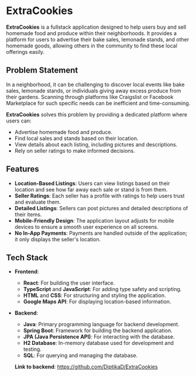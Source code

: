 # ExtraCookies

**ExtraCookies** is a fullstack application designed to help users buy and sell homemade food and produce within their neighborhoods. It provides a platform for users to advertise their bake sales, lemonade stands, and other homemade goods, allowing others in the community to find these local offerings easily.

## Problem Statement

In a neighborhood, it can be challenging to discover local events like bake sales, lemonade stands, or individuals giving away excess produce from their gardens. Scanning through platforms like Craigslist or Facebook Marketplace for such specific needs can be inefficient and time-consuming.

**ExtraCookies** solves this problem by providing a dedicated platform where users can:
- Advertise homemade food and produce.
- Find local sales and stands based on their location.
- View details about each listing, including pictures and descriptions.
- Rely on seller ratings to make informed decisions.

## Features

- **Location-Based Listings**: Users can view listings based on their location and see how far away each sale or stand is from them.
- **Seller Ratings**: Each seller has a profile with ratings to help users trust and evaluate them.
- **Detailed Listings**: Sellers can post pictures and detailed descriptions of their items.
- **Mobile-Friendly Design**: The application layout adjusts for mobile devices to ensure a smooth user experience on all screens.
- **No In-App Payments**: Payments are handled outside of the application; it only displays the seller's location.

## Tech Stack

- **Frontend**:
  - **React**: For building the user interface.
  - **TypeScript** and **JavaScript**: For adding type safety and scripting.
  - **HTML** and **CSS**: For structuring and styling the application.
  - **Google Maps API**: For displaying location-based information.

- **Backend**:
  - **Java**: Primary programming language for backend development.
  - **Spring Boot**: Framework for building the backend application.
  - **JPA (Java Persistence API)**: For interacting with the database.
  - **H2 Database**: In-memory database used for development and testing.
  - **SQL**: For querying and managing the database.

  **Link to backend**:
  https://github.com/DiptikaD/ExtraCookies
